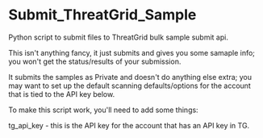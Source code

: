 # Submit_ThreatGrid_Sample
Python script to submit files to ThreatGrid bulk sample submit api. 

This isn't anything fancy, it just submits and gives you some samaple info; you won't get the status/results of your submission.

It submits the samples as Private and doesn't do anything else extra; you may want to set up the default scanning defaults/options for the account that is tied to the API key below. 


To make this script work, you'll need to add some things:

tg_api_key - this is the API key for the account that has an API key in TG.
